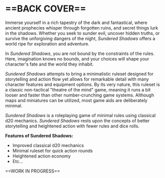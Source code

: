 # ==BACK COVER==

<!--Add Back Cover design-->

Immerse yourself in a rich tapestry of the dark and fantastical, where ancient prophecies whisper through forgotten ruins, and secret things lurk in the shadows. Whether you seek to sunder evil, uncover hidden truths, or survive the unforgiving dangers of the night, *Sundered Shadows* offers a world ripe for exploration and adventure.

In *Sundered Shadows*, you are not bound by the constraints of the rules. Here, imagination knows no bounds, and your choices will shape your character's fate and the world they inhabit.

*Sundered Shadows* attempts to bring a minimalistic ruleset designed for storytelling and action flow yet allows for remarkable detail with many character features and equipment options. By its very nature, this ruleset is a classic non-tactical "theatre of the mind" game, meaning it runs a bit looser and faster than other number-crunching game systems. Although maps and miniatures can be utilized, most game aids are deliberately minimal.

*Sundered Shadows* is a roleplaying game of minimal rules using classical d20 mechanics. *Sundered Shadows* rests upon the concepts of better storytelling and heightened action with fewer rules and dice rolls.

**Features of Sundered Shadows:**

- Improved classical d20 mechanics
- Minimal ruleset for quick action rounds
- Heightened action economy
- Etc...



==WORK IN PROGRESS==

